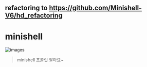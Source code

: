 ## refactoring to https://github.com/Minishell-V6/hd_refactoring
# minishell

![images](https://github.com/Minishell-V6/minishell/blob/main/images/1.2t_minishell_AD.jpg)
>minishell 초콜릿 팔아요~
